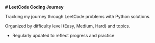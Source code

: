 **# LeetCode Coding Journey**

Tracking my journey through LeetCode problems with Python solutions.  

Organized by difficulty level (Easy, Medium, Hard) and topics.

- Regularly updated to reflect progress and practice


